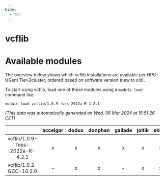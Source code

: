 ```yaml
---
hide:
  - toc
---
```


vcflib
======

# Available modules


The overview below shows which vcflib installations are available per HPC-UGent Tier-2cluster, ordered based on software version (new to old).

To start using vcflib, load one of these modules using a `module load` command like:

```shell
module load vcflib/1.0.9-foss-2022a-R-4.2.1
```

*(This data was automatically generated on Wed, 06 Mar 2024 at 15:51:26 CET)*  

| |accelgor|doduo|donphan|gallade|joltik|skitty|
| :---: | :---: | :---: | :---: | :---: | :---: | :---: |
|vcflib/1.0.9-foss-2022a-R-4.2.1|x|x|x|x|x|x|
|vcflib/1.0.2-GCC-10.2.0|-|x|x|-|x|x|
